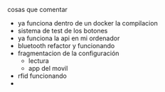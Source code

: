 cosas que comentar
* ya funciona dentro de un docker la compilacion
* sistema de test de los botones
* ya funciona la api en mi ordenador
* bluetooth refactor y funcionando
* fragmentacion de la configuración
    * lectura
    * app del movil
* rfid funcionando
* 